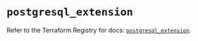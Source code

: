# `postgresql_extension`

Refer to the Terraform Registry for docs: [`postgresql_extension`](https://registry.terraform.io/providers/cyrilgdn/postgresql/1.25.0/docs/resources/extension).
